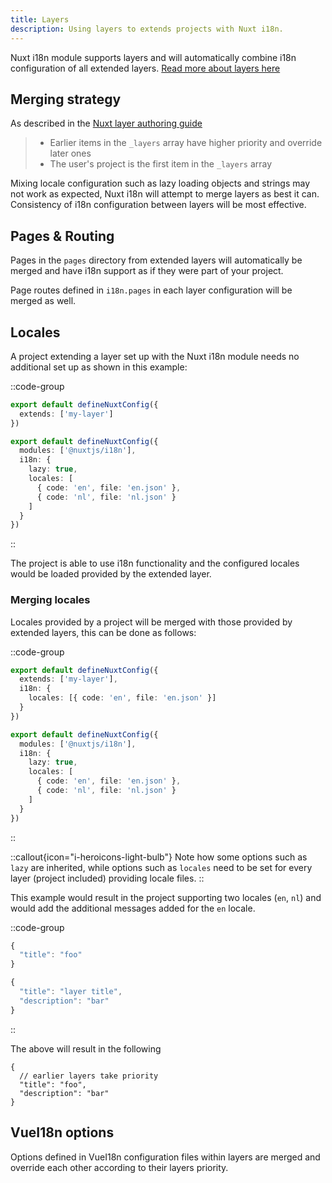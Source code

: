 ```yaml
---
title: Layers
description: Using layers to extends projects with Nuxt i18n.
---
```


Nuxt i18n module supports layers and will automatically combine i18n configuration of all extended layers. [Read more about layers here](https://nuxt.com/docs/getting-started/layers)

## Merging strategy

As described in the [Nuxt layer authoring guide](https://nuxt.com/docs/guide/going-further/layers#multi-layer-support-for-nuxt-modules)

> - Earlier items in the `_layers` array have higher priority and override later ones
> - The user's project is the first item in the `_layers` array

Mixing locale configuration such as lazy loading objects and strings may not work as expected, Nuxt i18n will attempt to merge layers as best it can. Consistency of i18n configuration between layers will be most effective.

## Pages & Routing

Pages in the `pages` directory from extended layers will automatically be merged and have i18n support as if they were part of your project.

Page routes defined in `i18n.pages` in each layer configuration will be merged as well.

## Locales

A project extending a layer set up with the Nuxt i18n module needs no additional set up as shown in this example:

::code-group

```ts [nuxt.config.ts]
export default defineNuxtConfig({
  extends: ['my-layer']
})
```

```ts [my-layer/nuxt.config.ts]
export default defineNuxtConfig({
  modules: ['@nuxtjs/i18n'],
  i18n: {
    lazy: true,
    locales: [
      { code: 'en', file: 'en.json' },
      { code: 'nl', file: 'nl.json' }
    ]
  }
})
```

::

The project is able to use i18n functionality and the configured locales would be loaded provided by the extended layer.

### Merging locales

Locales provided by a project will be merged with those provided by extended layers, this can be done as follows:

::code-group

```ts {} [nuxt.config.ts]
export default defineNuxtConfig({
  extends: ['my-layer'],
  i18n: {
    locales: [{ code: 'en', file: 'en.json' }]
  }
})
```

```ts [my-layer/nuxt.config.ts]
export default defineNuxtConfig({
  modules: ['@nuxtjs/i18n'],
  i18n: {
    lazy: true,
    locales: [
      { code: 'en', file: 'en.json' },
      { code: 'nl', file: 'nl.json' }
    ]
  }
})
```

::

::callout{icon="i-heroicons-light-bulb"}
Note how some options such as `lazy` are inherited, while options such as `locales` need to be set for every layer (project included) providing locale files.
::

This example would result in the project supporting two locales (`en`, `nl`) and would add the additional messages added for the `en` locale.

::code-group

```ts [project/i18n/locales/en.json]
{
  "title": "foo"
}
```

```ts [project/my-layer/i18n/locales/en.json]
{
  "title": "layer title",
  "description": "bar"
}
```

::

The above will result in the following

```jsonc
{
  // earlier layers take priority
  "title": "foo",
  "description": "bar"
}
```

## VueI18n options

Options defined in VueI18n configuration files within layers are merged and override each other according to their layers priority.
